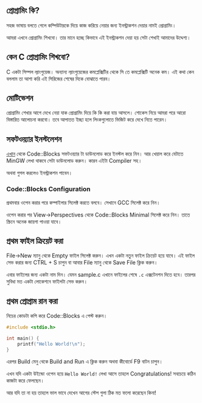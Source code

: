 ## প্রোগ্রামিং কি?

সহজ ভাষায় বলতে গেলে কম্পিউটারকে দিয়ে কাজ করিয়ে নেয়ার জন্য ইনস্ট্রাকশন দেয়ার নামই প্রোগ্রামিং।

আমরা এখনে প্রোগ্রামিং শিখবো। তার মানে হচ্ছে কিভাবে এই ইনস্ট্রাকশন দেয়া হয় সেটা শেখাই আমাদের উদ্দেশ্য।

## কেন C প্রোগ্রামিং শিখবো?

C একটা সিম্পল ল্যাংগুয়েজ। অন্যান্য ল্যাংগুয়েজের কমপ্লেক্সিটির থেকে সি তে কমপ্লেক্সিটি অনেক কম। এই কথা কেন বললাম তা আশা করি এই সিরিজের শেষের দিকে বোঝাতে পারব।

## মোটিভেশন

প্রোগ্রামিং শেখার আগে দেখে নেয়া যাক প্রোগ্রামিং দিয়ে কি কি করা যায় আসলে। শোকেস নিয়ে আমরা পরে আরো বিস্তারিত আলোচনা করবো। তবে আপাতত ইচ্ছা হলে লিংকগুলোতে ভিজিট করে দেখে নিতে পারেন।

## সফটওয়্যার ইনস্টলেশন
[এখান](http://www.codeblocks.org/downloads/binaries) থেকে Code::Blocks সফটওয়্যার টা ডাউনলোড করে ইনস্টল করে নিন। আর খেয়াল করে যেটাতে MinGW লেখা থাকবে সেটা ডাউনলোড করুন। কারন এইটা Compiler সহ।

অথবা গুগল করলেও ইনস্ট্রাকশন পাবেন।

### Code::Blocks Configuration

প্রথমবার ওপেন করার পরে কম্পাইলার সিলেক্ট করতে বলবে। সেখানে GCC সিলেক্ট করে নিন।

ওপেন করার পর View->Perspectives থেকে Code::Blocks Minimal সিলেক্ট করে নিন। তাতে স্ক্রিনে অনেক জায়গা পাওয়া যাবে।

## প্রথম ফাইল ক্রিয়েট করা

File->New ম্যানু থেকে Empty ফাইল সিলেক্ট করুন। এখন একটা নতুন ফাইল ক্রিয়েট হয়ে যাবে। এই ফাইল সেভ করার জন্য CTRL + S চাপুন বা আবার File ম্যানু থেকে Save File ক্লিক করুন।

এবার ফাইলের জন্য একটা নাম দিন। যেমন sample.c এখানে ফাইলের শেষে `.c` এক্সটেনশন দিতে হবে। তারপর সুবিধা মত একটা লোকেশনে ফাইলটা সেভ করুন।

## প্রথম প্রোগ্রাম রান করা

নিচের কোডটা কপি করে Code::Blocks এ পেস্ট করুন।
‍‍‍
```c
#include <stdio.h>

int main() {
    printf("Hello World!\n");
}
```

এরপর Build মেনু থেকে Build and Run এ ক্লিক করুন অথবা কীবোর্ডে F9 বাটন চাপুন।

এখন যদি একটা উইন্ডো ওপেন হয়ে `Hello World!` লেখা আসে তাহলে Congratulations! সবচেয়ে কঠিন কাজটা করে ফেলছেন।

আর যদি তা না হয় তাহলে ভাল ভাবে দেখেন আগের স্টেপ গুলা ঠিক মত ফলো করেছেন কিনা!